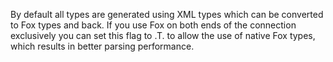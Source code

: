 ﻿By default all types are generated using XML types which can be converted to Fox types and back. If you use Fox on both ends of the connection exclusively you can set this flag to .T. to allow the use of native Fox types, which results in better parsing performance.